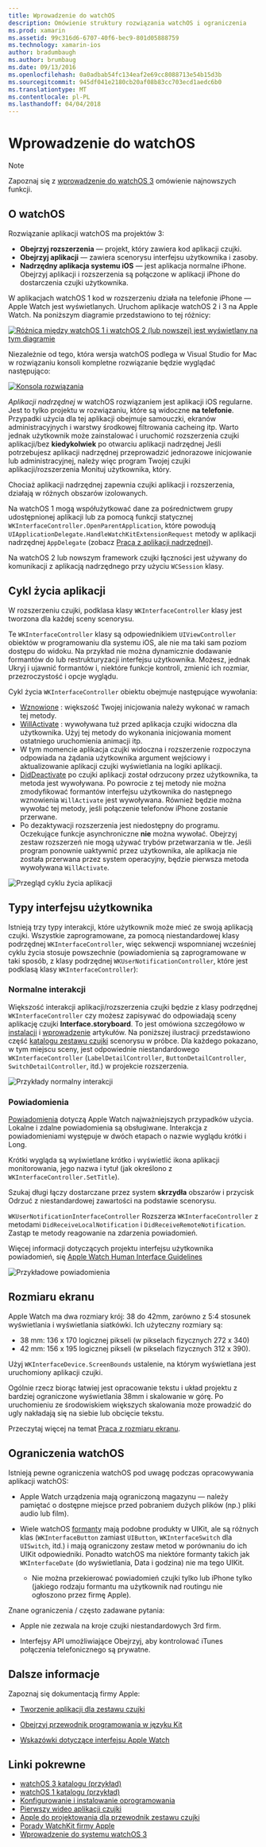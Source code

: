 ```yaml
---
title: Wprowadzenie do watchOS
description: Omówienie struktury rozwiązania watchOS i ograniczenia
ms.prod: xamarin
ms.assetid: 99c316d6-6707-40f6-bec9-801d05888759
ms.technology: xamarin-ios
author: bradumbaugh
ms.author: brumbaug
ms.date: 09/13/2016
ms.openlocfilehash: 0a0adbab54fc134eaf2e69cc8088713e54b15d3b
ms.sourcegitcommit: 945df041e2180cb20af08b83cc703ecd1aedc6b0
ms.translationtype: MT
ms.contentlocale: pl-PL
ms.lasthandoff: 04/04/2018
---
```

# <a name="introduction-to-watchos"></a>Wprowadzenie do watchOS

> [!NOTE]
> Zapoznaj się z [wprowadzenie do watchOS 3](~/ios/watchos/platform/introduction-to-watchos3/index.md) omówienie najnowszych funkcji.

## <a name="about-watchos"></a>O watchOS

Rozwiązanie aplikacji watchOS ma projektów 3:

- **Obejrzyj rozszerzenia** — projekt, który zawiera kod aplikacji czujki.
- **Obejrzyj aplikacji** — zawiera scenorysu interfejsu użytkownika i zasoby.
- **Nadrzędny aplikacja systemu iOS** — jest aplikacja normalne iPhone. Obejrzyj aplikacji i rozszerzenia są połączone w aplikacji iPhone do dostarczenia czujki użytkownika.

W aplikacjach watchOS 1 kod w rozszerzeniu działa na telefonie iPhone — Apple Watch jest wyświetlanych. Uruchom aplikacje watchOS 2 i 3 na Apple Watch. Na poniższym diagramie przedstawiono to tej różnicy:

[ ![](intro-to-watchos-images/arch-sml.png "Różnica między watchOS 1 i watchOS 2 (lub nowszej) jest wyświetlany na tym diagramie")](intro-to-watchos-images/arch.png#lightbox)

Niezależnie od tego, która wersja watchOS podlega w Visual Studio for Mac w rozwiązaniu konsoli kompletne rozwiązanie będzie wyglądać następująco:

[![](intro-to-watchos-images/projectstructure-sml.png "Konsola rozwiązania")](intro-to-watchos-images/projectstructure.png#lightbox)

*Aplikacji nadrzędnej* w watchOS rozwiązaniem jest aplikacji iOS regularne. Jest to tylko projektu w rozwiązaniu, które są widoczne **na telefonie**. Przypadki użycia dla tej aplikacji obejmuje samouczki, ekranów administracyjnych i warstwy środkowej filtrowania cacheing itp. Warto jednak użytkownik może zainstalować i uruchomić rozszerzenia czujki aplikacji/bez **kiedykolwiek** po otwarciu aplikacji nadrzędnej Jeśli potrzebujesz aplikacji nadrzędnej przeprowadzić jednorazowe inicjowanie lub administracyjnej, należy więc program Twojej czujki aplikacji/rozszerzenia Monituj użytkownika, który.

Chociaż aplikacji nadrzędnej zapewnia czujki aplikacji i rozszerzenia, działają w różnych obszarów izolowanych.

Na watchOS 1 mogą współużytkować dane za pośrednictwem grupy udostępnionej aplikacji lub za pomocą funkcji statycznej `WKInterfaceController.OpenParentApplication`, które powodują `UIApplicationDelegate.HandleWatchKitExtensionRequest` metody w aplikacji nadrzędnej `AppDelegate` (zobacz [Praca z aplikacji nadrzędnej](~/ios/watchos/app-fundamentals/parent-app.md)).

Na watchOS 2 lub nowszym framework czujki łączności jest używany do komunikacji z aplikacją nadrzędnego przy użyciu `WCSession` klasy.

## <a name="application-lifecycle"></a>Cykl życia aplikacji

W rozszerzeniu czujki, podklasa klasy `WKInterfaceController` klasy jest tworzona dla każdej sceny scenorysu.

Te `WKInterfaceController` klasy są odpowiednikiem `UIViewController` obiektów w programowaniu dla systemu iOS, ale nie ma taki sam poziom dostępu do widoku.
Na przykład nie można dynamicznie dodawanie formantów do lub restrukturyzacji interfejsu użytkownika.
Możesz, jednak Ukryj i ujawnić formantów i, niektóre funkcje kontroli, zmienić ich rozmiar, przezroczystość i opcje wyglądu.

Cykl życia `WKInterfaceController` obiektu obejmuje następujące wywołania:

- [Wznowione](https://developer.xamarin.com/api/member/WatchKit.WKInterfaceController.Awake/) : większość Twojej inicjowania należy wykonać w ramach tej metody.
- [WillActivate](https://developer.xamarin.com/api/member/WatchKit.WKInterfaceController.WillActivate/) : wywoływana tuż przed aplikacja czujki widoczna dla użytkownika. Użyj tej metody do wykonania inicjowania moment ostatniego uruchomienia animacji itp.
- W tym momencie aplikacja czujki widoczna i rozszerzenie rozpoczyna odpowiada na żądania użytkownika argument wejściowy i aktualizowanie aplikacji czujki wyświetlania na logiki aplikacji.
- [DidDeactivate](https://developer.xamarin.com/api/member/WatchKit.WKInterfaceController.DidDeactivate/) po czujki aplikacji został odrzucony przez użytkownika, ta metoda jest wywoływana. Po powrocie z tej metody nie można zmodyfikować formantów interfejsu użytkownika do następnego wznowienia `WillActivate` jest wywoływana. Również będzie można wywołać tej metody, jeśli połączenie telefonów iPhone zostanie przerwane.
- Po dezaktywacji rozszerzenia jest niedostępny do programu. Oczekujące funkcje asynchroniczne **nie** można wywołać. Obejrzyj zestaw rozszerzeń nie mogą używać trybów przetwarzania w tle. Jeśli program ponownie uaktywnić przez użytkownika, ale aplikacja nie została przerwana przez system operacyjny, będzie pierwsza metoda wywoływana `WillActivate`.

![](intro-to-watchos-images/wkinterfacecontrollerlifecycle.png "Przegląd cyklu życia aplikacji")

## <a name="types-of-user-interface"></a>Typy interfejsu użytkownika

Istnieją trzy typy interakcji, które użytkownik może mieć ze swoją aplikacją czujki.
Wszystkie zaprogramowane, za pomocą niestandardowej klasy podrzędnej `WKInterfaceController`, więc sekwencji wspomnianej wcześniej cyklu życia stosuje powszechnie (powiadomienia są zaprogramowane w taki sposób, z klasy podrzędnej `WKUserNotificationController`, które jest podklasą klasy `WKInterfaceController`):

### <a name="normal-interaction"></a>Normalne interakcji

Większość interakcji aplikacji/rozszerzenia czujki będzie z klasy podrzędnej `WKInterfaceController` czy możesz zapisywać do odpowiadają sceny aplikację czujki **Interface.storyboard**. To jest omówiona szczegółowo w [instalacji](~/ios/watchos/get-started/installation.md) i [wprowadzenie](~/ios/watchos/get-started/index.md) artykułów.
Na poniższej ilustracji przedstawiono część [katalogu zestawu czujki](https://developer.xamarin.com/samples/monotouch/watchOS/WatchKitCatalog/) scenorysu w próbce. Dla każdego pokazano, w tym miejscu sceny, jest odpowiednie niestandardowego `WKInterfaceController` (`LabelDetailController`, `ButtonDetailController`, `SwitchDetailController`, itd.) w projekcie rozszerzenia.

![](intro-to-watchos-images/scenes.png "Przykłady normalny interakcji")

### <a name="notifications"></a>Powiadomienia

[Powiadomienia](~/ios/watchos/platform/notifications.md) dotyczą Apple Watch najważniejszych przypadków użycia. Lokalne i zdalne powiadomienia są obsługiwane. Interakcja z powiadomieniami występuje w dwóch etapach o nazwie wyglądu krótki i Long.

Krótki wygląda są wyświetlane krótko i wyświetlić ikona aplikacji monitorowania, jego nazwa i tytuł (jak określono z `WKInterfaceController.SetTitle`).

Szukaj długi łączy dostarczane przez system **skrzydła** obszarów i przycisk Odrzuć z niestandardowej zawartości na podstawie scenorysu.

`WKUserNotificationInterfaceController` Rozszerza `WKInterfaceController` z metodami `DidReceiveLocalNotification` i `DidReceiveRemoteNotification`.
Zastąp te metody reagowanie na zdarzenia powiadomień.

Więcej informacji dotyczących projektu interfejsu użytkownika powiadomień, się [Apple Watch Human Interface Guidelines](https://developer.apple.com/library/prerelease/ios/documentation/UserExperience/Conceptual/WatchHumanInterfaceGuidelines/Notifications.html#//apple_ref/doc/uid/TP40014992-CH20-SW1)

![](intro-to-watchos-images/notifications.png "Przykładowe powiadomienia")

## <a name="screen-sizes"></a>Rozmiaru ekranu

Apple Watch ma dwa rozmiary krój: 38 do 42mm, zarówno z 5:4 stosunek wyświetlania i wyświetlania siatkówki. Ich użyteczny rozmiary są:

- 38 mm: 136 x 170 logicznej pikseli (w pikselach fizycznych 272 x 340)
- 42 mm: 156 x 195 logicznej pikseli (w pikselach fizycznych 312 x 390).

Użyj `WKInterfaceDevice.ScreenBounds` ustalenie, na którym wyświetlana jest uruchomiony aplikacji czujki.

Ogólnie rzecz biorąc łatwiej jest opracowanie tekstu i układ projektu z bardziej ograniczone wyświetlania 38mm i skalowanie w górę.
Po uruchomieniu ze środowiskiem większych skalowania może prowadzić do ugly nakładają się na siebie lub obcięcie tekstu.

Przeczytaj więcej na temat [Praca z rozmiaru ekranu](~/ios/watchos/app-fundamentals/screen-sizes.md).


## <a name="limitations-of-watchos"></a>Ograniczenia watchOS

Istnieją pewne ograniczenia watchOS pod uwagę podczas opracowywania aplikacji watchOS:

- Apple Watch urządzenia mają ograniczoną magazynu — należy pamiętać o dostępne miejsce przed pobraniem dużych plików (np.) pliki audio lub film).

- Wiele watchOS [formanty](~/ios/watchos/user-interface/index.md) mają podobne produkty w UIKit, ale są różnych klas (`WKInterfaceButton` zamiast `UIButton`, `WKInterfaceSwitch` dla `UISwitch`, itd.) i mają ograniczony zestaw metod w porównaniu do ich UIKit odpowiedniki. Ponadto watchOS ma niektóre formanty takich jak `WKInterfaceDate` (do wyświetlania, Data i godzina) nie ma tego UIKit.

  - Nie można przekierować powiadomień czujki tylko lub iPhone tylko (jakiego rodzaju formantu ma użytkownik nad routingu nie ogłoszono przez firmę Apple).

Znane ograniczenia / często zadawane pytania:

- Apple nie zezwala na kroje czujki niestandardowych 3rd firm.

- Interfejsy API umożliwiające Obejrzyj, aby kontrolować iTunes połączenia telefonicznego są prywatne.


## <a name="further-reading"></a>Dalsze informacje

Zapoznaj się dokumentacją firmy Apple:

* [Tworzenie aplikacji dla zestawu czujki](https://developer.apple.com/library/prerelease/ios/documentation/General/Conceptual/WatchKitProgrammingGuide/index.html#//apple_ref/doc/uid/TP40014969-CH8-SW1)

* [Obejrzyj przewodnik programowania w języku Kit](https://developer.apple.com/library/prerelease/ios/documentation/General/Conceptual/WatchKitProgrammingGuide/DesigningaWatchKitApp.html)

* [Wskazówki dotyczące interfejsu Apple Watch](https://developer.apple.com/library/prerelease/ios/documentation/UserExperience/Conceptual/WatchHumanInterfaceGuidelines/index.html#//apple_ref/doc/uid/TP40014992-CH3-SW1)


## <a name="related-links"></a>Linki pokrewne

- [watchOS 3 katalogu (przykład)](https://developer.xamarin.com/samples/monotouch/watchOS/WatchKitCatalog/)
- [watchOS 1 katalogu (przykład)](https://developer.xamarin.com/samples/monotouch/WatchKit/WatchKitCatalog/)
- [Konfigurowanie i instalowanie oprogramowania](~/ios/watchos/get-started/installation.md)
- [Pierwszy wideo aplikacji czujki](http://blog.xamarin.com/your-first-watch-kit-app/)
- [Apple do projektowania dla przewodnik zestawu czujki](https://developer.apple.com/library/prerelease/ios/documentation/General/Conceptual/WatchKitProgrammingGuide/index.html)
- [Porady WatchKit firmy Apple](https://developer.apple.com/watchkit/tips/)
- [Wprowadzenie do systemu watchOS 3](~/ios/watchos/platform/introduction-to-watchos3/index.md)
